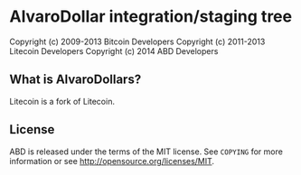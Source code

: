 AlvaroDollar integration/staging tree
================================

Copyright (c) 2009-2013 Bitcoin Developers
Copyright (c) 2011-2013 Litecoin Developers
Copyright (c) 2014		ABD Developers

What is AlvaroDollars?
----------------

Litecoin is a fork of Litecoin.

License
-------

ABD is released under the terms of the MIT license. See `COPYING` for more
information or see http://opensource.org/licenses/MIT.

